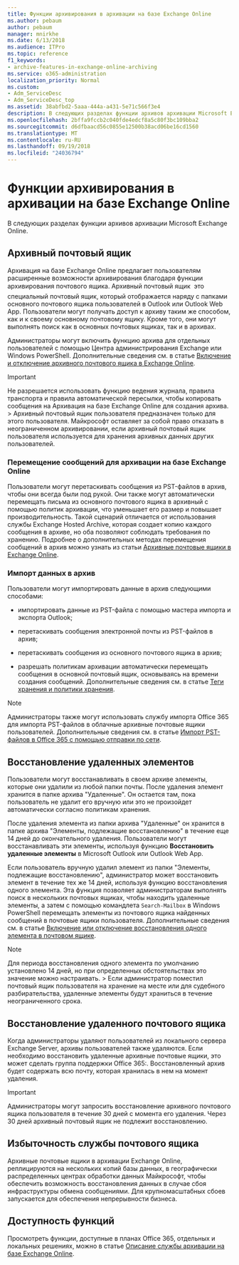 ```yaml
---
title: Функции архивирования в архивации на базе Exchange Online
ms.author: pebaum
author: pebaum
manager: mnirkhe
ms.date: 6/13/2018
ms.audience: ITPro
ms.topic: reference
f1_keywords:
- archive-features-in-exchange-online-archiving
ms.service: o365-administration
localization_priority: Normal
ms.custom:
- Adm_ServiceDesc
- Adm_ServiceDesc_top
ms.assetid: 38abfbd2-5aaa-444a-a431-5e71c566f3e4
description: В следующих разделах функции архивов архивации Microsoft Exchange Online.
ms.openlocfilehash: 2bffa9fccb2c040fde4edcf8a5c80f3bc109bba2
ms.sourcegitcommit: d6dfbaacd56c0855e12500b38acd06be16cd1560
ms.translationtype: MT
ms.contentlocale: ru-RU
ms.lasthandoff: 09/19/2018
ms.locfileid: "24036794"
---
```

# <a name="archive-features-in-exchange-online-archiving"></a>Функции архивирования в архивации на базе Exchange Online

В следующих разделах функции архивов архивации Microsoft Exchange Online.
  
## <a name="archive-mailbox"></a>Архивный почтовый ящик

Архивация на базе Exchange Online предлагает пользователям расширенные возможности архивирования благодаря функции архивирования почтового ящика. Архивный почтовый ящик  это специальный почтовый ящик, который отображается наряду с папками основного почтового ящика пользователей в Outlook или Outlook Web App. Пользователи могут получать доступ к архиву таким же способом, как и к своему основному почтовому ящику. Кроме того, они могут выполнять поиск как в основных почтовых ящиках, так и в архивах.
  
Администраторы могут включить функцию архива для отдельных пользователей с помощью Центра администрирования Exchange или Windows PowerShell. Дополнительные сведения см. в статье [Включение и отключение архивного почтового ящика в Exchange Online](https://go.microsoft.com/fwlink/p/?LinkId=404425).
  
> [!IMPORTANT]
>  Не разрешается использовать функцию ведения журнала, правила транспорта и правила автоматической пересылки, чтобы копировать сообщения на Архивация на базе Exchange Online для создания архива. >  Архивный почтовый ящик пользователя предназначен только для этого пользователя. Майкрософт оставляет за собой право отказать в неограниченном архивировании, если архивный почтовый ящик пользователя используется для хранения архивных данных других пользователей. 
  
### <a name="move-messages-to-exchange-online-archiving"></a>Перемещение сообщений для архивации на базе Exchange Online

Пользователи могут перетаскивать сообщения из PST-файлов в архив, чтобы они всегда были под рукой. Они также могут автоматически перемещать письма из основного почтового ящика в архивный с помощью политик архивации, что уменьшает его размер и повышает производительность. Такой сценарий отличается от использования службы Exchange Hosted Archive, которая создает копию каждого сообщения в архиве, но оба позволяют соблюдать требования по хранению. Подробнее о дополнительных методах перемещения сообщений в архив можно узнать из статьи [Архивные почтовые ящики в Exchange Online](https://go.microsoft.com/fwlink/p/?LinkId=404421).
  
### <a name="import-data-to-the-archive"></a>Импорт данных в архив

Пользователи могут импортировать данные в архив следующими способами:
  
- импортировать данные из PST-файла с помощью мастера импорта и экспорта Outlook;
    
- перетаскивать сообщения электронной почты из PST-файлов в архив;
    
- перетаскивать сообщения из основного почтового ящика в архив;
    
- разрешать политикам архивации автоматически перемещать сообщения в основной почтовый ящик, основываясь на времени создания сообщений. Дополнительные сведения см. в статье [Теги хранения и политики хранения](https://go.microsoft.com/fwlink/p/?LinkId=314153).
    
> [!NOTE]
> Администраторы также могут использовать службу импорта Office 365 для импорта PST-файлов в облачные архивные почтовые ящики пользователей. Дополнительные сведения см. в статье [Импорт PST-файлов в Office 365 с помощью отправки по сети](https://go.microsoft.com/fwlink/p/?linkid=823074). 
  
## <a name="deleted-item-recovery"></a>Восстановление удаленных элементов

Пользователи могут восстанавливать в своем архиве элементы, которые они удалили из любой папки почты. После удаления элемент хранится в папке архива "Удаленные". Он остается там, пока пользователь не удалит его вручную или это не произойдет автоматически согласно политикам хранения.
  
После удаления элемента из папки архива "Удаленные" он хранится в папке архива "Элементы, подлежащие восстановлению" в течение еще 14 дней до окончательного удаления. Пользователи могут восстанавливать эти элементы, используя функцию **Восстановить удаленные элементы** в Microsoft Outlook или Outlook Web App. 
  
Если пользователь вручную удалил элемент из папки "Элементы, подлежащие восстановлению", администратор может восстановить элемент в течение тех же 14 дней, используя функцию восстановления одного элемента. Эта функция позволяет администраторам выполнять поиск в нескольких почтовых ящиках, чтобы находить удаленные элементы, а затем с помощью командлета  `Search-Mailbox` в Windows PowerShell перемещать элементы из почтового ящика найденных сообщений в почтовые ящики пользователя. Дополнительные сведения см. в статье [Включение или отключение восстановления одного элемента в почтовом ящике](https://go.microsoft.com/fwlink/p/?LinkId=314155).
  
> [!NOTE]
>  Для периода восстановления одного элемента по умолчанию установлено 14 дней, но при определенных обстоятельствах это значение можно настраивать. >  Если администратор поместил почтовый ящик пользователя на хранение на месте или для судебного разбирательства, удаленные элементы будут храниться в течение неограниченного срока. 
  
## <a name="deleted-mailbox-recovery"></a>Восстановление удаленного почтового ящика

Когда администраторы удаляют пользователей из локального сервера Exchange Server, архивы пользователей также удаляются. Если необходимо восстановить удаленные архивные почтовые ящики, это может сделать группа поддержки Office 365:. Восстановленный архив будет содержать всю почту, которая хранилась в нем на момент удаления.
  
> [!IMPORTANT]
> Администраторы могут запросить восстановление архивного почтового ящика пользователя в течение 30 дней с момента его удаления. Через 30 дней архивный почтовый ящик не подлежит восстановлению. 
  
## <a name="mailbox-service-redundancy"></a>Избыточность службы почтового ящика

Архивные почтовые ящики в архивации Exchange Online, реплицируются на нескольких копий базы данных, в географически распределенных центрах обработки данных Майкрософт, чтобы обеспечить возможность восстановления данных в случае сбоя инфраструктуры обмена сообщениями. Для крупномасштабных сбоев запускается для обеспечения непрерывности бизнеса. 
  
## <a name="feature-availability"></a>Доступность функций

Просмотреть функции, доступные в планах Office 365, отдельных и локальных решениях, можно в статье [Описание службы архивации на базе Exchange Online](exchange-online-archiving-service-description.md).
  
